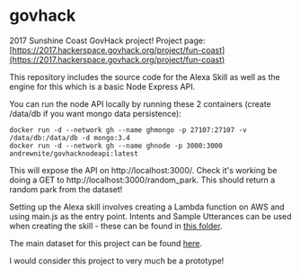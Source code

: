 # govhack
2017 Sunshine Coast GovHack project!  Project page: [https://2017.hackerspace.govhack.org/project/fun-coast](https://2017.hackerspace.govhack.org/project/fun-coast)

This repository includes the source code for the Alexa Skill as well as the engine for this which is a basic Node Express API.

You can run the node API locally by running these 2 containers (create /data/db if you want mongo data persistence):
```
docker run -d --network gh --name ghmongo -p 27107:27107 -v /data/db:/data/db -d mongo:3.4
docker run -d --network gh --name ghnode -p 3000:3000 andrewnite/govhacknodeapi:latest
```
This will expose the API on http://localhost:3000/.  Check it's working be doing a GET to http://localhost:3000/random_park.  This should return a random park from the dataset!

Setting up the Alexa skill involves creating a Lambda function on AWS and using main.js as the entry point.  Intents and Sample Utterances can be used when creating the skill - these can be found in [this folder](https://github.com/andrewnite/govhack/tree/master/AlexaApp/speechAssets).

The main dataset for this project can be found [here](https://data.sunshinecoast.qld.gov.au/Recreation/Parks-Sunshine-Coast-List/u7w3-88wx).

I would consider this project to very much be a prototype!
